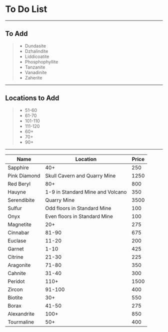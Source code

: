 To Do List
==========

***

To Add
------

> - Dundasite
> - Dzhalindite
> - Liddicoatite
> - Phosphophyllite
> - Tanzanite
> - Vanadinite
> - Zaherite

***

Locations to Add
----------------

> - 51-60
> - 61-70
> - 101-110
> - 111-120
> - 60+
> - 70+
> - 90+

***

| Name | Location | Price |
| ---- | -------- | ----- |
| Sapphire | 40+ | 250 |
| Pink Diamond | Skull Cavern and Quarry Mine | 1250 |
| Red Beryl | 80+ | 800 |
| Hauyne | 1-9 in Standard Mine and Volcano | 350 |
| Serendibite | Quarry Mine | 3500 |
| Sulfur | Odd floors in Standard Mine | 100 |
| Onyx | Even floors in Standard Mine | 100 |
| Magnetite | 20+ | 275 |
| Cinnabar | 81-90 | 675 |
| Euclase | 11-20 | 200 |
| Garnet | 1-10 | 425 |
| Citrine | 21-30 | 225 |
| Aragonite | 71-80 | 350 |
| Cahnite | 31-40 | 300 |
| Peridot | 110+ | 1500 |
| Zircon | 91-100 | 400 |
| Biotite | 30+ | 550 |
| Borax | 41-50 | 275 |
| Alexandrite | 100+ | 850 |
| Tourmaline | 50+ | 400 |
